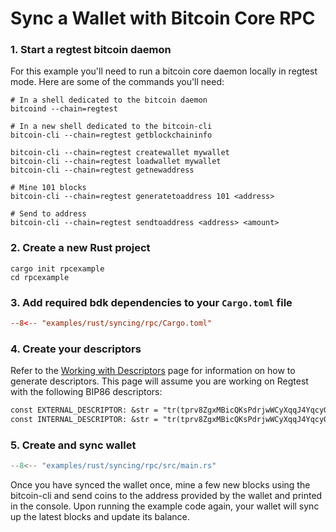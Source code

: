 # Sync a Wallet with Bitcoin Core RPC

### 1. Start a regtest bitcoin daemon
For this example you'll need to run a bitcoin core daemon locally in regtest mode. Here are some of the commands you'll need:
```shell
# In a shell dedicated to the bitcoin daemon 
bitcoind --chain=regtest

# In a new shell dedicated to the bitcoin-cli
bitcoin-cli --chain=regtest getblockchaininfo

bitcoin-cli --chain=regtest createwallet mywallet
bitcoin-cli --chain=regtest loadwallet mywallet
bitcoin-cli --chain=regtest getnewaddress

# Mine 101 blocks
bitcoin-cli --chain=regtest generatetoaddress 101 <address>

# Send to address
bitcoin-cli --chain=regtest sendtoaddress <address> <amount>
```

### 2. Create a new Rust project
```shell
cargo init rpcexample
cd rpcexample
```

### 3. Add required bdk dependencies to your `Cargo.toml` file

```toml title="Cargo.toml"
--8<-- "examples/rust/syncing/rpc/Cargo.toml"
```

### 4. Create your descriptors
Refer to the [Working with Descriptors](../keys-descriptors/descriptors.md) page for information on how to generate descriptors. This page will assume you are working on Regtest with the following BIP86 descriptors:
```txt
const EXTERNAL_DESCRIPTOR: &str = "tr(tprv8ZgxMBicQKsPdrjwWCyXqqJ4YqcyG4DmKtjjsRt29v1PtD3r3PuFJAjWytzcvSTKnZAGAkPSmnrdnuHWxCAwy3i1iPhrtKAfXRH7dVCNGp6/86'/1'/0'/0/*)#g9xn7wf9";
const INTERNAL_DESCRIPTOR: &str = "tr(tprv8ZgxMBicQKsPdrjwWCyXqqJ4YqcyG4DmKtjjsRt29v1PtD3r3PuFJAjWytzcvSTKnZAGAkPSmnrdnuHWxCAwy3i1iPhrtKAfXRH7dVCNGp6/86'/1'/0'/1/*)#e3rjrmea";
```

### 5. Create and sync wallet

```rust title="main.rs"
--8<-- "examples/rust/syncing/rpc/src/main.rs"
```

Once you have synced the wallet once, mine a few new blocks using the bitcoin-cli and send coins to the address provided by the wallet and printed in the console. Upon running the example code again, your wallet will sync up the latest blocks and update its balance.
